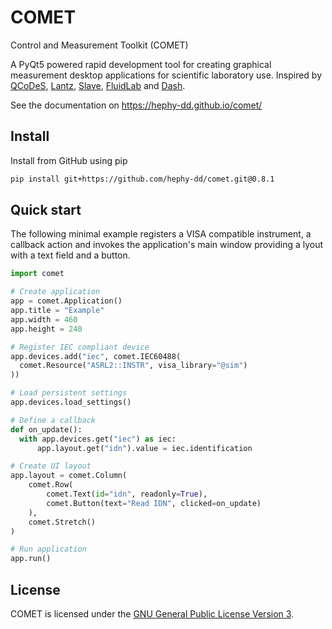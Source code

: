 # COMET

Control and Measurement Toolkit (COMET)

A PyQt5 powered rapid development tool for creating graphical measurement desktop applications
for scientific laboratory use. Inspired by [QCoDeS](https://github.com/QCoDeS/Qcodes),
[Lantz](https://github.com/LabPy/lantz), [Slave](https://github.com/p3trus/slave),
[FluidLab](https://github.com/fluiddyn/fluidlab) and [Dash](https://github.com/plotly/dash).

See the documentation on https://hephy-dd.github.io/comet/

## Install

Install from GitHub using pip

```bash
pip install git+https://github.com/hephy-dd/comet.git@0.8.1
```

## Quick start

The following minimal example registers a VISA compatible instrument, a callback
action and invokes the application's main window providing a lyout with a text
field and a button.

```python
import comet

# Create application
app = comet.Application()
app.title = "Example"
app.width = 460
app.height = 240

# Register IEC compliant device
app.devices.add("iec", comet.IEC60488(
  comet.Resource("ASRL2::INSTR", visa_library="@sim")
))

# Load persistent settings
app.devices.load_settings()

# Define a callback
def on_update():
  with app.devices.get("iec") as iec:
      app.layout.get("idn").value = iec.identification

# Create UI layout
app.layout = comet.Column(
    comet.Row(
        comet.Text(id="idn", readonly=True),
        comet.Button(text="Read IDN", clicked=on_update)
    ),
    comet.Stretch()
)

# Run application
app.run()
```

## License

COMET is licensed under the [GNU General Public License Version 3](https://github.com/hephy-dd/comet/tree/master/LICENSE).
